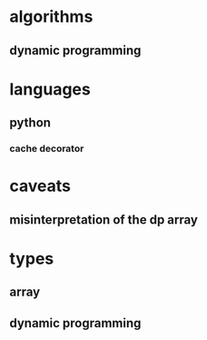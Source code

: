 # algorithms
## dynamic programming

# languages
## python
### cache decorator

# caveats
## misinterpretation of the dp array

# types
## array
## dynamic programming
